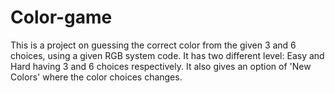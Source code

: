 # Color-game
This is a project on guessing the correct color from the given 3 and 6 choices, using a given RGB system code.
It has two different level: Easy and Hard having 3 and 6 choices respectively. 
It also gives an option of 'New Colors' where the color choices changes. 
